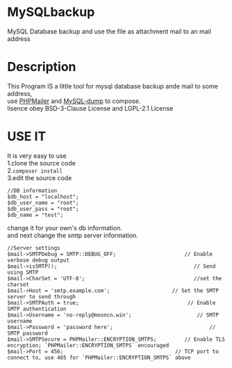 # MySQLbackup
MySQL Database backup and use the file as attachment mail to an mail address
# Description
This Program IS a little tool for mysql database backup ande mail to some address,  
use [PHPMailer](https://github.com/PHPMailer/PHPMailer) and [MySQL-dump](https://github.com/dg/MySQL-dump) to compose.  
lisence obey BSD-3-Clause License and LGPL-2.1 License
# USE IT 
It is very easy to use  
1.clone the source code  
2.```composer install```  
3.edit the source code
```
//DB information
$db_host = "localhost";
$db_user_name = "root";
$db_user_pass = "root";
$db_name = "test";
```
change it for your own's db information.  
and next change the smtp server information.

    //Server settings
    $mail->SMTPDebug = SMTP::DEBUG_OFF;                      // Enable verbose debug output
    $mail->isSMTP();                                            // Send using SMTP
    $mail->CharSet = 'UTF-8';                                   //set the charset
    $mail->Host = 'smtp.example.com';                    // Set the SMTP server to send through
    $mail->SMTPAuth = true;                                   // Enable SMTP authentication
    $mail->Username = 'no-reply@mooncn.win';                     // SMTP username
    $mail->Password = 'password here';                               // SMTP password
    $mail->SMTPSecure = PHPMailer::ENCRYPTION_SMTPS;         // Enable TLS encryption; `PHPMailer::ENCRYPTION_SMTPS` encouraged
    $mail->Port = 456;                                    // TCP port to connect to, use 465 for `PHPMailer::ENCRYPTION_SMTPS` above



